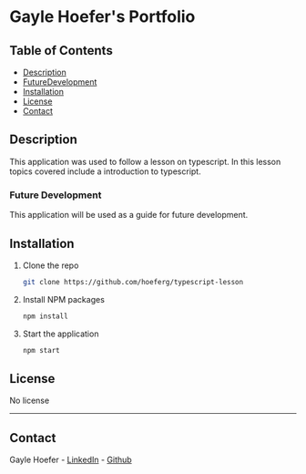 # Gayle Hoefer's Portfolio



## Table of Contents  
* [Description](##Description)  
* [FutureDevelopment](##FutureDevelopment)  
* [Installation](##Installation)  
* [License](##License)  
* [Contact](##Contact)  

## Description

This application was used to follow a lesson on typescript. In this lesson topics covered include a introduction to typescript.

### Future Development

This application will be used as a guide for future development.


## Installation

1. Clone the repo
   ```sh
   git clone https://github.com/hoeferg/typescript-lesson
   ```
2. Install NPM packages
   ```sh
   npm install
   ```
3. Start the application
   ```sh
   npm start


## License

No license

---

## Contact
Gayle Hoefer - [LinkedIn](https://www.linkedin.com/in/gayle-hoefer-61a2a3124/) - [Github](https://github.com/hoeferg)
